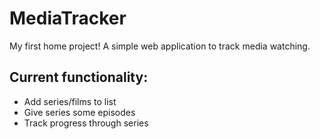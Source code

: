 MediaTracker
============

My first home project! A simple web application to track media watching. 

Current functionality:
----------------------

- Add series/films to list
- Give series some episodes
- Track progress through series
